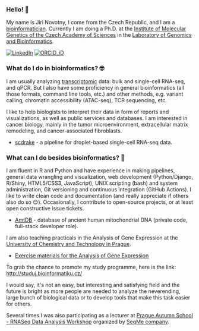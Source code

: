 ### Hello! 👋

My name is Jiri Novotny, I come from the Czech Republic, and I am a [bioinformatician](https://en.wikipedia.org/wiki/Bioinformatics).
Currently I am doing a Ph.D. at the [Institute of Molecular Genetics of the Czech Academy of Sciences](https://www.img.cas.cz/en/)
in the [Laboratory of Genomics and Bioinformatics](https://www.img.cas.cz/group/michal-kolar/).

[![LinkedIn](https://user-images.githubusercontent.com/15315342/197699327-7c706080-3f9e-4cd6-872d-920911ab5540.png)](https://www.linkedin.com/in/ji%C5%99%C3%AD-novotn%C3%BD-1b6a25182/)
[![ORCID_iD](https://user-images.githubusercontent.com/15315342/197780012-18858dc8-03da-4492-a4e5-2172245d1606.png)](https://orcid.org/0000-0003-1338-638X)

### What do I do in bioinformatics? 🤓

I am usually analyzing [transcriptomic](https://en.wikipedia.org/wiki/Transcriptome) data: bulk and single-cell RNA-seq, and qPCR.
But I also have some proficiency in general bioinformatics (all those formats, command line tools, etc.) and other methods, e.g. variant calling, chromatin accessibility (ATAC-seq), TCR sequencing, etc.

I like to help biologists to interpret their data in form of reports and visualizations, as well as public services and databases.
I am interested in cancer biology, mainly in the tumor microenvironment, extracellular matrix remodeling, and cancer-associated fibroblasts.

- [scdrake](https://github.com/bioinfocz/scdrake) - a pipeline for droplet-based single-cell RNA-seq data.

### What can I do besides bioinformatics? 🤔

I am fluent in R and Python and have experience in making pipelines, general data wrangling and visualization, web development
(Python/Django, R/Shiny, HTML5/CSS3, JavaScript), UNIX scripting (bash) and system administration,
Git versioning and continuous integration (GitHub Actions). I like to write clean code and documentation
(and really appreciate if others also do so 😊). Occasionally, I contribute to open-source projects, or at least open constructive issue tickets.

- [AmtDB](https://amtdb.org/) - database of ancient human mitochondrial DNA (private code, full-stack developer role).

I am also teaching practicals in the Analysis of Gene Expression at the [University of Chemistry and Technology in Prague](https://www.vscht.cz//?jazyk=en).

- [Exercise materials for the Analysis of Gene Expression](https://github.com/gorgitko/analysis_of_gene_expression)

To grab the chance to promote my study programme, here is the link: <http://studuj.bioinformatiku.cz/>

I would say, it's not an easy, but interesting and satisfying field and the future is bright as more people are needed to analyze
the neverending, large bunch of biological data or to develop tools that make this task easier for others.

Several times I was also participating as a lecturer at
[Prague Autumn School - RNASeq Data Analysis Workshop](https://www.seqme.eu/en/courses/dates/ngs-autumn-school) organized by
[SeqMe company](https://www.seqme.eu/en).

<!--
**gorgitko/gorgitko** is a ✨ _special_ ✨ repository because its `README.md` (this file) appears on your GitHub profile.

Here are some ideas to get you started:

- 🔭 I’m currently working on ...
- 🌱 I’m currently learning ...
- 👯 I’m looking to collaborate on ...
- 🤔 I’m looking for help with ...
- 💬 Ask me about ...
- 📫 How to reach me: ...
- 😄 Pronouns: ...
- ⚡ Fun fact: ...
-->
